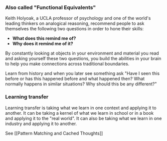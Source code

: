### Also called "Functional Equivalents"

Keith Holyoak, a UCLA professor of psychology and one of the world's leading thinkers on analogical reasoning, recommend people to ask themselves the following two questions in order to hone their skills:

- **What does this remind me of?**
- **Why does it remind me of it?**


By constantly looking at objects in your environment and material you read and asking yourself these two questions, you build the abilities in your brain to help you make connections across traditional boundaries.

Learn from history and when you later see something ask "Have I seen this before or has this happened before and what happened then? What normally happens in similar situations? Why should this be any different?"


### Learning transfer
Learning transfer is taking what we  learn in one context and applying it to another. It can be taking a kernel of what we learn in school or in a book and applying it to the "real world". It can also be taking what we learn in one industry and applying it to another.



See [[Pattern Matching and Cached Thoughts]]
